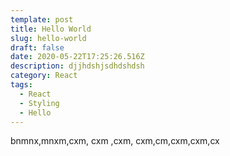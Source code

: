 ```yaml
---
template: post
title: Hello World
slug: hello-world
draft: false
date: 2020-05-22T17:25:26.516Z
description: djjhdshjsdhdshdsh
category: React
tags:
  - React
  - Styling
  - Hello
---
```

bnmnx,mnxm,cxm, cxm ,cxm, cxm,cm,cxm,cxm,cx